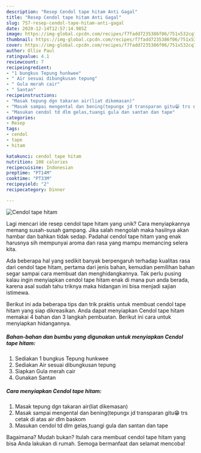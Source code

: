 ```yaml
---
description: "Resep Cendol tape hitam Anti Gagal"
title: "Resep Cendol tape hitam Anti Gagal"
slug: 757-resep-cendol-tape-hitam-anti-gagal
date: 2020-12-14T12:57:14.985Z
image: https://img-global.cpcdn.com/recipes/f7fadd7235386f06/751x532cq70/cendol-tape-hitam-foto-resep-utama.jpg
thumbnail: https://img-global.cpcdn.com/recipes/f7fadd7235386f06/751x532cq70/cendol-tape-hitam-foto-resep-utama.jpg
cover: https://img-global.cpcdn.com/recipes/f7fadd7235386f06/751x532cq70/cendol-tape-hitam-foto-resep-utama.jpg
author: Ollie Paul
ratingvalue: 4.1
reviewcount: 7
recipeingredient:
- "1 bungkus Tepung hunkwee"
- " Air sesuai dibungkusan tepung"
- " Gula merah cair"
- " Santan"
recipeinstructions:
- "Masak tepung dgn takaran air(liat dikemasan)"
- "Masak sampai mengental dan bening(tepungx jd transparan gitu😁 trs cetak di atas air dlm baskom"
- "Masukan cendol td dlm gelas,tuangi gula dan santan dan tape"
categories:
- Resep
tags:
- cendol
- tape
- hitam

katakunci: cendol tape hitam 
nutrition: 108 calories
recipecuisine: Indonesian
preptime: "PT14M"
cooktime: "PT33M"
recipeyield: "2"
recipecategory: Dinner

---
```



![Cendol tape hitam](https://img-global.cpcdn.com/recipes/f7fadd7235386f06/751x532cq70/cendol-tape-hitam-foto-resep-utama.jpg)

Lagi mencari ide resep cendol tape hitam yang unik? Cara menyiapkannya memang susah-susah gampang. Jika salah mengolah maka hasilnya akan hambar dan bahkan tidak sedap. Padahal cendol tape hitam yang enak harusnya sih mempunyai aroma dan rasa yang mampu memancing selera kita.



Ada beberapa hal yang sedikit banyak berpengaruh terhadap kualitas rasa dari cendol tape hitam, pertama dari jenis bahan, kemudian pemilihan bahan segar sampai cara membuat dan menghidangkannya. Tak perlu pusing kalau ingin menyiapkan cendol tape hitam enak di mana pun anda berada, karena asal sudah tahu triknya maka hidangan ini bisa menjadi sajian istimewa.


Berikut ini ada beberapa tips dan trik praktis untuk membuat cendol tape hitam yang siap dikreasikan. Anda dapat menyiapkan Cendol tape hitam memakai 4 bahan dan 3 langkah pembuatan. Berikut ini cara untuk menyiapkan hidangannya.

<!--inarticleads1-->

##### Bahan-bahan dan bumbu yang digunakan untuk menyiapkan Cendol tape hitam:

1. Sediakan 1 bungkus Tepung hunkwee
1. Sediakan  Air sesuai dibungkusan tepung
1. Siapkan  Gula merah cair
1. Gunakan  Santan




<!--inarticleads2-->

##### Cara menyiapkan Cendol tape hitam:

1. Masak tepung dgn takaran air(liat dikemasan)
1. Masak sampai mengental dan bening(tepungx jd transparan gitu😁 trs cetak di atas air dlm baskom
1. Masukan cendol td dlm gelas,tuangi gula dan santan dan tape




Bagaimana? Mudah bukan? Itulah cara membuat cendol tape hitam yang bisa Anda lakukan di rumah. Semoga bermanfaat dan selamat mencoba!

